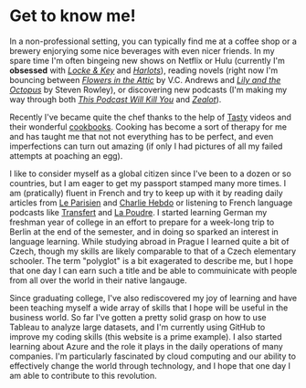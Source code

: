 # Get to know me!
In a non-professional setting, you can typically find me at a coffee shop or a brewery enjorying some nice beverages with even nicer friends. In my spare time I'm often bingeing new shows on Netflix or Hulu (currently I'm **obsessed** with [*Locke & Key*](https://www.netflix.com/title/80241239) and [*Harlots*](https://www.hulu.com/series/harlots-18edbd1f-3e9f-46a0-8dc4-02ff7b1eef63)), reading novels (right now I'm bouncing between [*Flowers in the Attic*](https://www.goodreads.com/book/show/43448.Flowers_in_the_Attic) by V.C. Andrews and [*Lily and the Octopus*](https://www.goodreads.com/book/show/27276262-lily-and-the-octopus) by Steven Rowley), or discovering new podcasts (I'm making my way through both [*This Podcast Will Kill You*](http://thispodcastwillkillyou.com) and [*Zealot*](https://www.facebook.com/zealotpodcast/)).  

Recently I've became quite the chef thanks to the help of [Tasty](https://www.youtube.com/channel/UCJFp8uSYCjXOMnkUyb3CQ3Q/featured) videos and their wonderful [cookbooks](https://www.tastyshop.com/cookbook). Cooking has become a sort of therapy for me and has taught me that not not everything has to be perfect, and even imperfections can turn out amazing (if only I had pictures of all my failed attempts at poaching an egg).  

I like to consider myself as a global citizen since I've been to a dozen or so countries, but I am eager to get my passport stamped many more times. I am (pratically) fluent in French and try to keep up with it by reading daily articles from [Le Parisien](https://www.leparisien.fr) and [Charlie Hebdo](https://charliehebdo.fr) or listening to French language podcasts like [Transfert](http://www.slate.fr/podcasts/) and [La Poudre](http://www.nouvellesecoutes.fr/la-poudre/). I started learning German my freshman year of college in an effort to prepare for a week-long trip to Berlin at the end of the semester, and in doing so sparked an interest in language learning. While studying abroad in Prague I learned quite a bit of Czech, though my skills are likely comparable to that of a Czech elementary schooler. The term "polyglot" is a bit exagerated to describe me, but I hope that one day I can earn such a title and be able to commuinicate with people from all over the world in their native langauge.  

Since graduating college, I've also rediscovered my joy of learning and have been teaching myself a wide array of skills that I hope will be useful in the business world. So far I've gotten a pretty solid grasp on how to use Tableau to analyze large datasets, and I'm currently using GitHub to improve my coding skills (this website is a prime example). I also started learning about Azure and the role it plays in the daily operations of many companies. I'm particularly fascinated by cloud computing and our ability to effectively change the world through technology, and I hope that one day I am able to contribute to this revolution.
